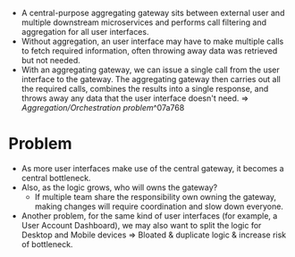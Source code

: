- A central-purpose aggregating gateway sits between external user and multiple downstream microservices and performs call filtering and aggregation for all user interfaces.
- Without aggregation, an user interface may have to make multiple calls to fetch required information, often throwing away data was retrieved but not needed.
- With an aggregating gateway, we can issue a single call from the user interface to the gateway. The aggregating gateway then carries out all the required calls, combines the results into a single response, and throws away any data that the user interface doesn't need. => *Aggregation/Orchestration problem*^07a768

# Problem
- As more user interfaces make use of the central gateway, it becomes a central bottleneck.
- Also, as the logic grows, who will owns the gateway?
	- If multiple team share the responsibility own owning the gateway, making changes will require coordination and slow down everyone.
- Another problem, for the same kind of user interfaces (for example, a User Account Dashboard), we may also want to split the logic for Desktop and Mobile devices => Bloated & duplicate logic & increase risk of bottleneck.